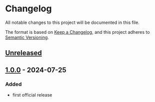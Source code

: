 # Changelog

All notable changes to this project will be documented in this file.

The format is based on [Keep a Changelog](https://keepachangelog.com/en/1.1.0/),
and this project adheres to [Semantic Versioning](https://semver.org/spec/v2.0.0.html).

## [Unreleased]

## [1.0.0] - 2024-07-25

### Added

- first official release

[unreleased]: https://github.com/locr-company/Leaflet.GridLayer.VMS2/compare/v1.0.0...HEAD
[1.0.0]: https://github.com/locr-company/Leaflet.GridLayer.VMS2/releases/tag/v1.0.0